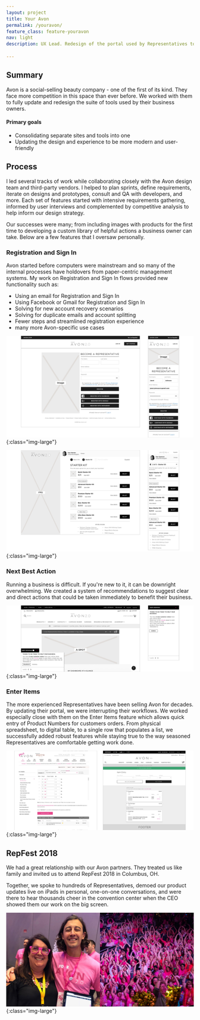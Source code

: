 ```yaml
---
layout: project
title: Your Avon
permalink: /youravon/
feature_class: feature-youravon
nav: light
description: UX Lead. Redesign of the portal used by Representatives to manage their business.

---
```


## Summary

Avon is a social-selling beauty company - one of the first of its kind. They face more competition in this space than ever before.
We worked with them to fully update and redesign the suite of tools used by their business owners.
#### Primary goals
- Consolidating separate sites and tools into one
- Updating the design and experience to be more modern and user-friendly

## Process

I led several tracks of work while collaborating closely with the Avon design team and third-party vendors. I helped to plan sprints, define requirements, iterate on designs and prototypes, consult and QA with developers, and more.
Each set of features started with intensive requirements gathering, informed by user interviews and complemented by competitive analysis to help inform our design strategy.

Our successes were many; from including images with products for the first time to developing a custom library of helpful actions a business owner can take.
Below are a few features that I oversaw personally.

### Registration and Sign In

Avon started before computers were mainstream and so many of the internal processes have holdovers from paper-centric management systems. My work on Registration and Sign In flows provided new functionality such as:
- Using an email for Registration and Sign In
- Using Facebook or Gmail for Registration and Sign In
- Solving for new account recovery scenarios
- Solving for duplicate emails and account splitting
- Fewer steps and streamlined registration experience
- many more Avon-specific use cases

![Repfest 2018](/assets/images/projects/youravon-registration-landing.jpg){:class="img-large"}

![Repfest 2018](/assets/images/projects/youravon-registration-process.jpg){:class="img-large"}


### Next Best Action
Running a business is difficult. If you're new to it, it can be downright overwhelming. We created a system of recommendations to suggest clear and direct actions that could be taken immediately to benefit their business.

![Repfest 2018](/assets/images/projects/youravon-nextbestaction.jpg){:class="img-large"}


### Enter Items
The more experienced Representatives have been selling Avon for decades. By updating their portal, we were interrupting their workflows. We worked especially close with them on the Enter Items feature which allows quick entry of Product Numbers for customers orders. From physical spreadsheet, to digital table, to a single row that populates a list, we successfully added robust features while staying true to the way seasoned Representatives are comfortable getting work done.

![Repfest 2018](/assets/images/projects/youravon-enteritems-compare.jpg){:class="img-large"}

## RepFest 2018

We had a great relationship with our Avon partners. They treated us like family and invited us to attend RepFest 2018 in Columbus, OH.

Together, we spoke to hundreds of Representatives, demoed our product updates live on iPads in personal, one-on-one conversations, and were there to hear thousands cheer in the convention center when the CEO showed them our work on the big screen.

![Repfest 2018](/assets/images/projects/youravon-repfest2018.jpg){:class="img-large"}
